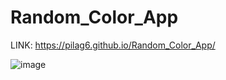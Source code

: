 ﻿# Random_Color_App 
 
 LINK: https://pilag6.github.io/Random_Color_App/
 
 ![image](https://user-images.githubusercontent.com/79191808/204747125-22c54e89-18a9-4038-a5e8-c7694c7e0eaf.png)
